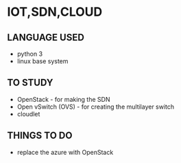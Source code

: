 # IOT,SDN,CLOUD

## LANGUAGE USED
* python 3
* linux base system

## TO STUDY
* OpenStack - for making the SDN
* Open vSwitch (OVS) - for creating the multilayer switch
* cloudlet

## THINGS TO DO
* replace the azure with OpenStack

